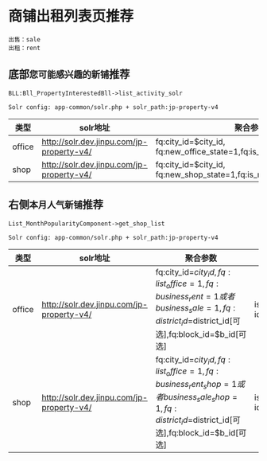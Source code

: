 # 商铺出租列表页推荐

```
出售：sale
出租：rent
```

## 底部`您可能感兴趣的新铺`推荐

```
BLL:Bll_PropertyInterestedBll->list_activity_solr

Solr config: app-common/solr.php + solr_path:jp-property-v4
```

|类型|solr地址|聚合参数|sort|
|---|---|---|---|
|office|http://solr.dev.jinpu.com/jp-property-v4/|fq:city_id=$city_id, fq:new_office_state=1,fq:is_new=1,fq:is_activity=1|new_house_rank=desc|
|shop|http://solr.dev.jinpu.com/jp-property-v4/|fq:city_id=$city_id, fq:new_shop_state=1,fq:is_new=1,fq:is_activity=1|new_house_rank_shop=desc|

## 右侧`本月人气新铺`推荐

```
List_MonthPopularityComponent->get_shop_list

Solr config: app-common/solr.php + solr_path:jp-property-v4
```

|类型|solr地址|聚合参数|sort|
|---|---|---|---|
|office|http://solr.dev.jinpu.com/jp-property-v4/|fq:city_id=$city_id, fq:list_office=1,fq:business_rent=1或者business_sale=1,fq:district_id=$district_id[可选],fq:block_id=$b_id[可选]|is_activity=desc, id=desc|
|shop|http://solr.dev.jinpu.com/jp-property-v4/|fq:city_id=$city_id, fq:list_office=1,fq:business_rent_shop=1或者business_sale_shop=1,fq:district_id=$district_id[可选],fq:block_id=$b_id[可选]|is_activity=desc, id=desc|

